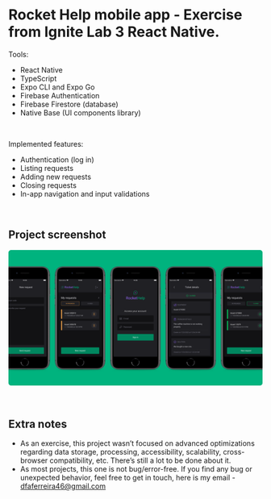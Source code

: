 # Rocket Help mobile app - Exercise from Ignite Lab 3 React Native.

Tools:

- React Native
- TypeScript
- Expo CLI and Expo Go
- Firebase Authentication
- Firebase Firestore (database)
- Native Base (UI components library)

<br>

Implemented features:

- Authentication (log in)
- Listing requests
- Adding new requests
- Closing requests
- In-app navigation and input validations

<br>

## Project screenshot

<img src=".github/project-screenshot.png"><br>

<br>

## Extra notes

- As an exercise, this project wasn’t focused on advanced optimizations regarding data storage, processing, accessibility, scalability, cross-browser compatibility, etc. There’s still a lot to be done about it.
- As most projects, this one is not bug/error-free. If you find any bug or unexpected behavior, feel free to get in touch, here is my email - dfaferreira46@gmail.com
